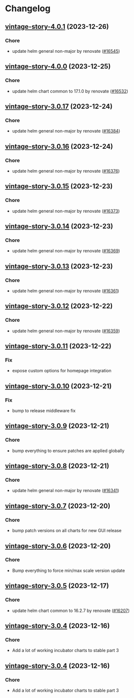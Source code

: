 # Changelog



## [vintage-story-4.0.1](https://github.com/truecharts/charts/compare/vintage-story-4.0.0...vintage-story-4.0.1) (2023-12-26)

### Chore

- update helm general non-major by renovate ([#16545](https://github.com/truecharts/charts/issues/16545))
  
  


## [vintage-story-4.0.0](https://github.com/truecharts/charts/compare/vintage-story-3.0.17...vintage-story-4.0.0) (2023-12-25)

### Chore

- update helm chart common to 17.1.0 by renovate ([#16532](https://github.com/truecharts/charts/issues/16532))
  
  


## [vintage-story-3.0.17](https://github.com/truecharts/charts/compare/vintage-story-3.0.16...vintage-story-3.0.17) (2023-12-24)

### Chore

- update helm general non-major by renovate ([#16384](https://github.com/truecharts/charts/issues/16384))
  
  


## [vintage-story-3.0.16](https://github.com/truecharts/charts/compare/vintage-story-3.0.15...vintage-story-3.0.16) (2023-12-24)

### Chore

- update helm general non-major by renovate ([#16376](https://github.com/truecharts/charts/issues/16376))
  
  


## [vintage-story-3.0.15](https://github.com/truecharts/charts/compare/vintage-story-3.0.14...vintage-story-3.0.15) (2023-12-23)

### Chore

- update helm general non-major by renovate ([#16373](https://github.com/truecharts/charts/issues/16373))
  
  


## [vintage-story-3.0.14](https://github.com/truecharts/charts/compare/vintage-story-3.0.13...vintage-story-3.0.14) (2023-12-23)

### Chore

- update helm general non-major by renovate ([#16369](https://github.com/truecharts/charts/issues/16369))
  
  


## [vintage-story-3.0.13](https://github.com/truecharts/charts/compare/vintage-story-3.0.12...vintage-story-3.0.13) (2023-12-23)

### Chore

- update helm general non-major by renovate ([#16361](https://github.com/truecharts/charts/issues/16361))
  
  


## [vintage-story-3.0.12](https://github.com/truecharts/charts/compare/vintage-story-3.0.11...vintage-story-3.0.12) (2023-12-22)

### Chore

- update helm general non-major by renovate ([#16359](https://github.com/truecharts/charts/issues/16359))
  
  


## [vintage-story-3.0.11](https://github.com/truecharts/charts/compare/vintage-story-3.0.10...vintage-story-3.0.11) (2023-12-22)

### Fix

- expose custom options for homepage integration
  
  


## [vintage-story-3.0.10](https://github.com/truecharts/charts/compare/vintage-story-3.0.9...vintage-story-3.0.10) (2023-12-21)

### Fix

- bump to release middleware fix
  
  


## [vintage-story-3.0.9](https://github.com/truecharts/charts/compare/vintage-story-3.0.8...vintage-story-3.0.9) (2023-12-21)

### Chore

- bump everything to ensure patches are applied globally
  
  


## [vintage-story-3.0.8](https://github.com/truecharts/charts/compare/vintage-story-3.0.7...vintage-story-3.0.8) (2023-12-21)

### Chore

- update helm general non-major by renovate ([#16341](https://github.com/truecharts/charts/issues/16341))
  
  


## [vintage-story-3.0.7](https://github.com/truecharts/charts/compare/vintage-story-3.0.6...vintage-story-3.0.7) (2023-12-20)

### Chore

- bump patch versions on all charts for new GUI release
  
  


## [vintage-story-3.0.6](https://github.com/truecharts/charts/compare/vintage-story-3.0.5...vintage-story-3.0.6) (2023-12-20)

### Chore

- Bump everything to force min/max scale version update
  
  


## [vintage-story-3.0.5](https://github.com/truecharts/charts/compare/vintage-story-3.0.4...vintage-story-3.0.5) (2023-12-17)

### Chore

- update helm chart common to 16.2.7 by renovate ([#16207](https://github.com/truecharts/charts/issues/16207))
  
  


## [vintage-story-3.0.4](https://github.com/truecharts/charts/compare/vintage-story-2.0.12...vintage-story-3.0.4) (2023-12-16)

### Chore

- Add a lot of working incubator charts to stable part 3
  
  


## [vintage-story-3.0.4](https://github.com/truecharts/charts/compare/vintage-story-2.0.12...vintage-story-3.0.4) (2023-12-16)

### Chore

- Add a lot of working incubator charts to stable part 3
  
  
